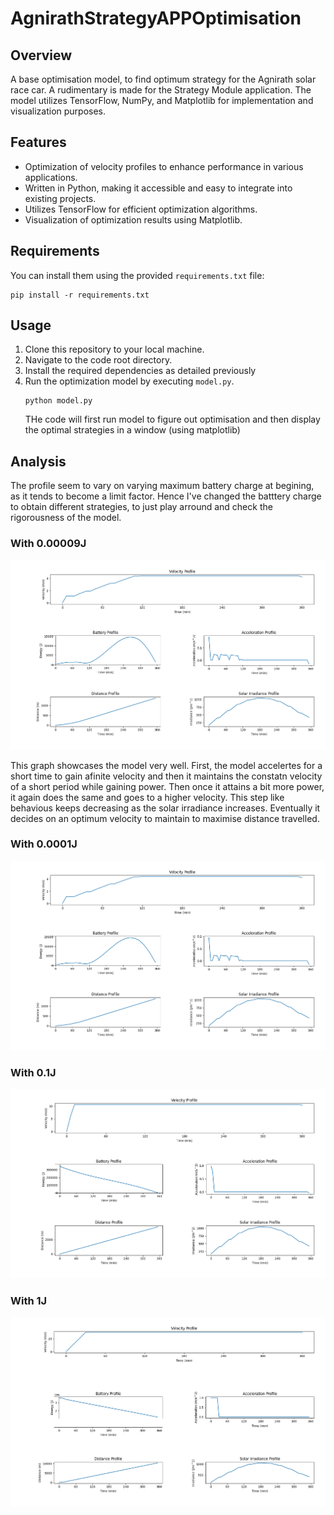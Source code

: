 # AgnirathStrategyAPPOptimisation

## Overview
A base optimisation model, to find optimum strategy for the Agnirath solar race car. A rudimentary is made for the Strategy Module application. The model utilizes TensorFlow, NumPy, and Matplotlib for implementation and visualization purposes. 

## Features
- Optimization of velocity profiles to enhance performance in various applications.
- Written in Python, making it accessible and easy to integrate into existing projects.
- Utilizes TensorFlow for efficient optimization algorithms.
- Visualization of optimization results using Matplotlib.

## Requirements
You can install them using the provided `requirements.txt` file:
```
pip install -r requirements.txt
```

## Usage
1. Clone this repository to your local machine.
2. Navigate to the code root directory.
3. Install the required dependencies as detailed previously
4. Run the optimization model by executing `model.py`.
   ```
   python model.py
   ```
   THe code will first run model to figure out optimisation and then display the optimal strategies in a window (using matplotlib)

## Analysis
The profile seem to vary on varying maximum battery charge at begining, as it tends to become a limit factor. Hence I've changed the batttery charge to obtain different strategies, to just play arround and check the rigorousness of the model.

### With 0.00009J
![0.00009J](/assets/0.00009.png)

This graph showcases the model very well. First, the model accelertes for a short time to gain afinite velocity and then it maintains the constatn velocity of a short period while gaining power. Then once it attains a bit more power, it again does the same and goes to a higher velocity.
This step like behavious keeps decreasing as the solar irradiance increases. Eventually it decides on an optimum velocity to maintain to maximise distance travelled.

### With 0.0001J
![0.0001J](/assets/0.0001.png)

### With 0.1J
![0.1J](/assets/0.1.png)

### With 1J
![1J](/assets/1.png)
